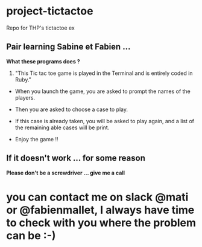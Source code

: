 # project-tictactoe
Repo for THP's tictactoe ex


## Pair learning Sabine et Fabien ...

**What these programs does ?**


 1. "This Tic tac toe game is played in the Terminal and is entirely coded in Ruby."
  
  - When you launch the game, you are asked to prompt the names of the players.

  - Then you are asked to choose a case to play.

  - If this case is already taken, you will be asked to play again, and a list of the remaining able cases will be print.

  - Enjoy the game !!




## If it doesn't work ... for some reason

**Please don't be a screwdriver ... give me a call**



you can contact me on slack @mati or @fabienmallet, I always have time to check with you where the problem can be :-)
=======

